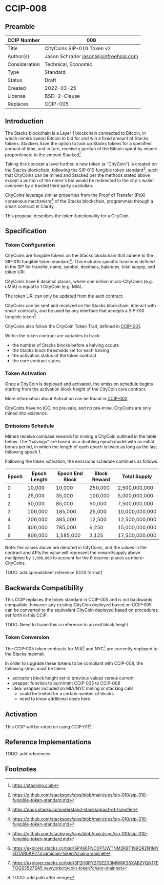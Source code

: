 # CCIP-008

## Preamble

| CCIP Number   | 008                                   |
| ------------- | ------------------------------------- |
| Title         | CityCoins SIP-010 Token v2            |
| Author(s)     | Jason Schrader jason@joinfreehold.com |
| Consideration | Technical, Economic                   |
| Type          | Standard                              |
| Status        | Draft                                 |
| Created       | 2022-03-25                            |
| License       | BSD-2-Clause                          |
| Replaces      | CCIP-005                              |

## Introduction

The Stacks blockchain is a Layer 1 blockchain connected to Bitcoin, in which miners spend Bitcoin to bid for and win a fixed amount of Stacks tokens. Stackers have the option to lock up Stacks tokens for a specified amount of time, and in turn, receive a portion of the Bitcoin spent by miners proportionate to the amount Stacked[^1].

Taking this concept a level further, a new token (a "CityCoin") is created on the Stacks blockchain, following the SIP-010 fungible token standard[^2], such that CityCoins can be mined and Stacked per the methods stated above except a portion of the miner's bid would be redirected to the city's wallet overseen by a trusted third party custodian.

CityCoins leverage similar properties from the Proof of Transfer (PoX) consensus mechanism[^3] of the Stacks blockchain, programmed through a smart contract in Clarity.

This proposal describes the token functionality for a CityCoin.

## Specification

### Token Configuration

CityCoins are fungible tokens on the Stacks blockchain that adhere to the SIP-010 fungible token standard[^2]. This includes specific functions defined in the SIP for transfer, name, symbol, decimals, balances, total supply, and token URI.

CityCoins have 6 decimal places, where one million micro-CityCoins (e.g. uMIA) is equal to 1 CityCoin (e.g. MIA).

The token URI can only be updated from the auth contract.

CityCoins can be sent and received on the Stacks blockchain, interact with smart contracts, and be used by any interface that accepts a SIP-010 fungible token[^2].

CityCoins also follow the CityCoin Token Trait, defined in [CCIP-001](../ccip-001/ccip-001-citycoins-traits.md).

Within the token contract are variables to track:

- the number of Stacks blocks before a halving occurs
- the Stacks block thresholds set for each halving
- the activation status of the token contract
- the core contract states

### Token Activation

Once a CityCoin is deployed and activated, the emission schedule begins starting from the activation block height of the CityCoin core contract.

More information about Activation can be found in [CCIP-002](../ccip-002/ccip-002-citycoins-activation.md).

CityCoins have no ICO, no pre-sale, and no pre-mine. CityCoins are only mined into existence.

### Emissions Schedule

Miners receive coinbase rewards for mining a CityCoin outlined in the table below. The "halvings" are based on a doubling epoch model with an initial bonus period, in which the length of each epoch is twice as long as the last following epoch 1.

Following the token activation, the emissions schedule continues as follows:

| Epoch | Epoch Length | Epoch End Block | Block Reward | Total Supply   |
| ----- | ------------ | --------------- | ------------ | -------------- |
| 0     | 10,000       | 10,000          | 250,000      | 2,500,000,000  |
| 1     | 25,000       | 35,000          | 100,000      | 5,000,000,000  |
| 2     | 50,000       | 85,000          | 50,000       | 7,500,000,000  |
| 3     | 100,000      | 185,000         | 25,000       | 10,000,000,000 |
| 4     | 200,000      | 385,000         | 12,500       | 12,500,000,000 |
| 5     | 400,000      | 785,000         | 6,250        | 15,000,000,000 |
| 6     | 800,000      | 1,585,000       | 3,125        | 17,500,000,000 |

Note: the values above are denoted in CityCoins, and the values in the contract and APIs the value will represent the reward/supply above multiplied by `1,000,000` to account for the 6 decimal places as micro-CityCoins.

TODO: add spreadsheet reference (ODS format)

## Backwards Compatibility

This CCIP replaces the token standard in CCIP-005 and is not backwards compatible, however any existing CityCoin deployed based on CCIP-005 can be converted to the equivalent CityCoin deployed based on procedures set forth in this CCIP.

TODO: Need to frame this in reference to an exit block height

### Token Conversion

The CCIP-005 token contracts for MIA[^4] and NYC[^5] are currently deployed to the Stacks mainnet.

In order to upgrade these tokens to be compliant with CCIP-008, the following steps must be taken:

- activation block height set to previous values versus current
- wrapper function to burn/mint CCIP-005 to CCIP-008
- idea: wrapper included on MIA/NYC mining or stacking calls
  - could be limited for a certain number of blocks
  - need to know additional costs here

## Activation

This CCIP will be voted on using CCIP-011[^6].

## Reference Implementations

TODO: add references

## Footnotes

[^1]: https://stacking.club
[^2]: https://github.com/stacksgov/sips/blob/main/sips/sip-010/sip-010-fungible-token-standard.md
[^3]: https://docs.stacks.co/understand-stacks/proof-of-transfer
[^4]: https://explorer.stacks.co/txid/SP466FNC0P7JWTNM2R9T199QRZN1MYEDTAR0KP27.miamicoin-token?chain=mainnet
[^5]: https://explorer.stacks.co/txid/SP2H8PY27SEZ03MWRKS5XABZYQN17ETGQS3527SA5.newyorkcitycoin-token?chain=mainnet
[^6]: TODO: add path after merge
